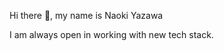 <p>Hi there 👋, my name is Naoki Yazawa</p>
<p>I am always open in working with new tech stack.</p><br>

<!--
<p align="left">
  <img alt="github stats" height="175px" src="https://github-readme-stats.vercel.app/api?username=NaokiYazawa&show_icons=ture" />
  <img height="175px" src="https://github-readme-streak-stats.herokuapp.com/?user=NaokiYazawa" alt="HrugVed" />
</p>
-->

<!--
**NaokiYazawa/NaokiYazawa** is a ✨ _special_ ✨ repository because its `README.md` (this file) appears on your GitHub profile.

Here are some ideas to get you started:

- 🔭 I’m currently working on ...
- 🌱 I’m currently learning ...
- 👯 I’m looking to collaborate on ...
- 🤔 I’m looking for help with ...
- 💬 Ask me about ...
- 📫 How to reach me: ...
- 😄 Pronouns: ...
- ⚡ Fun fact: ...
-->
